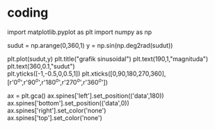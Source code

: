 # coding


import matplotlib.pyplot as plt
import numpy as np

sudut = np.arange(0,360,1)
y = np.sin(np.deg2rad(sudut))

plt.plot(sudut,y)
plt.title("grafik sinusoidal")
plt.text(190,1,"magnituda")		
plt.text(360,0.1,"sudut")			
plt.yticks([-1,-0.5,0,0.5,1])
plt.xticks([0,90,180,270,360],
	[r'${0}^o$',r'${90}^o$',r'${180}^o$',r'${270}^o$',r'${360}^o$'])

ax = plt.gca()
ax.spines['left'].set_position(('data',180))  
ax.spines['bottom'].set_position(('data',0))  
ax.spines['right'].set_color('none')  
ax.spines['top'].set_color('none')	  
